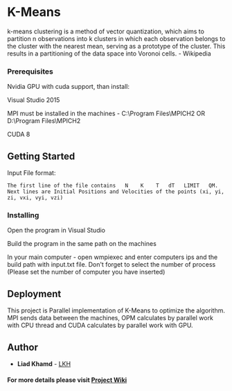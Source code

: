 # K-Means

k-means clustering is a method of vector quantization, which aims to partition n observations into k clusters in which each observation belongs to the cluster with the nearest mean, serving as a prototype of the cluster. This results in a partitioning of the data space into Voronoi cells. - Wikipedia

### Prerequisites

Nvidia GPU with cuda support, than install: 

Visual Studio 2015 

MPI must be installed in the machines - C:\Program Files\MPICH2 OR D:\Program Files\MPICH2

CUDA 8

## Getting Started

Input File format:
```
The first line of the file contains   N    K    T   dT   LIMIT   QM.
Next lines are Initial Positions and Velocities of the points (xi, yi, zi, vxi, vyi, vzi)
```

### Installing

Open the program in Visual Studio 

Build the program in the same path on the machines 

In your main computer - open wmpiexec and enter computers ips and the build path with input.txt file. Don't forget to select the number of process (Please set the number of computer you have inserted)

## Deployment

This project is Parallel implementation of K-Means to optimize the algorithm.
MPI sends data between the machines, OPM calculates by parallel work with CPU thread and CUDA calculates by parallel work with GPU.

## Author

* **Liad Khamd** - [LKH](https://github.com/LiadKhamd)

####  For more details please visit [Project Wiki](https://github.com/LiadKhamd/K-Means/wiki)
